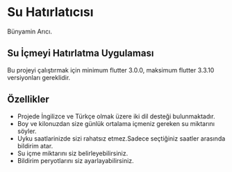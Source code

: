 # Su Hatırlatıcısı

Bünyamin Arıcı.

## Su İçmeyi Hatırlatma Uygulaması

Bu projeyi çalıştırmak için minimum flutter 3.0.0, maksimum flutter 3.3.10 versiyonları gereklidir.

## Özellikler

- Projede İngilizce ve Türkçe olmak üzere iki dil desteği bulunmaktadır.
- Boy ve kilonuzdan size günlük ortalama içmeniz gereken su miktarını söyler.
- Uyku saatlarinizde sizi rahatsız etmez.Sadece seçtiğiniz saatler arasında bildirim atar.
- Su içme miktarını siz belirleyebilirsiniz.
- Bildirim peryotlarını siz ayarlayabilirsiniz.

